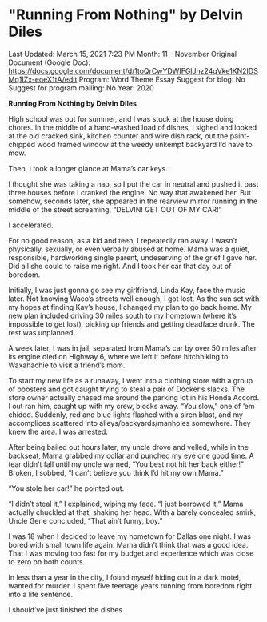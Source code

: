 # "Running From Nothing" by Delvin Diles

Last Updated: March 15, 2021 7:23 PM
Month: 11 - November
Original Document (Google Doc): https://docs.google.com/document/d/1toQrCwYDWIFGlJhz24qVke1KN2IDSMq1IZx-eoeX1tA/edit
Program: Word Theme Essay
Suggest for blog: No
Suggest for program mailing: No
Year: 2020

**Running From Nothing by Delvin Diles**

High school was out for summer, and I was stuck at the house doing chores. In the middle of a hand-washed load of dishes, I sighed and looked at the old cracked sink, kitchen counter and wire dish rack, out the paint-chipped wood framed window at the weedy unkempt backyard I’d have to mow.

Then, I took a longer glance at Mama’s car keys.

I thought she was taking a nap, so I put the car in neutral and pushed it past three houses before I cranked the engine. No way that awakened her. But somehow, seconds later, she appeared in the rearview mirror running in the middle of the street screaming, “DELVIN! GET OUT OF MY CAR!”

I accelerated.

For no good reason, as a kid and teen, I repeatedly ran away. I wasn’t physically, sexually, or even verbally abused at home. Mama was a quiet, responsible, hardworking single parent, undeserving of the grief I gave her. Did all she could to raise me right. And I took her car that day out of boredom.

Initially, I was just gonna go see my girlfriend, Linda Kay, face the music later. Not knowing Waco’s streets well enough, I got lost. As the sun set with my hopes at finding Kay’s house, I changed my plan to go back home. My new plan included driving 30 miles south to my hometown (where it’s impossible to get lost), picking up friends and getting deadface drunk. The rest was unplanned.

A week later, I was in jail, separated from Mama’s car by over 50 miles after its engine died on Highway 6, where we left it before hitchhiking to Waxahachie to visit a friend’s mom.

To start my new life as a runaway, I went into a clothing store with a group of boosters and got caught trying to steal a pair of Docker’s slacks. The store owner actually chased me around the parking lot in his Honda Accord. I out ran him, caught up with my crew, blocks away. “You slow,” one of ‘em chided. Suddenly, red and blue lights flashed with a siren blast, and my accomplices scattered into alleys/backyards/manholes somewhere. They knew the area. I was arrested.

After being bailed out hours later, my uncle drove and yelled, while in the backseat, Mama grabbed my collar and punched my eye one good time. A tear didn’t fall until my uncle warned, “You best not hit her back either!” Broken, I sobbed, “I can’t believe you think I’d hit my own Mama.”

“You stole her car!” he pointed out.

“I didn’t steal it,” I explained, wiping my face. “I just borrowed it.” Mama actually chuckled at that, shaking her head. With a barely concealed smirk, Uncle Gene concluded, “That ain’t funny, boy.”

I was 18 when I decided to leave my hometown for Dallas one night. I was bored with small town life again. Mama didn’t think that was a good idea. That I was moving too fast for my budget and experience which was close to zero on both counts.

In less than a year in the city, I found myself hiding out in a dark motel, wanted for murder. I spent five teenage years running from boredom right into a life sentence.

I should’ve just finished the dishes.